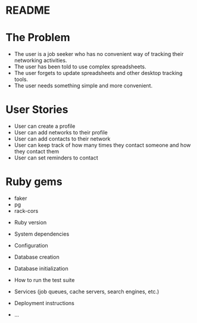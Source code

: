 # README

# The Problem
- The user is a job seeker who has no convenient way of tracking their networking activities.
- The user has been told to use complex spreadsheets.
- The user forgets to update spreadsheets and other desktop tracking tools.
- The user needs something simple and more convenient.

# User Stories
- User can create a profile
- User can add networks to their profile
- User can add contacts to their network
- User can keep track of how many times they contact someone and how they contact them
- User can set reminders to contact

# Ruby gems
- faker
- pg
- rack-cors



* Ruby version

* System dependencies

* Configuration

* Database creation

* Database initialization

* How to run the test suite

* Services (job queues, cache servers, search engines, etc.)

* Deployment instructions

* ...
